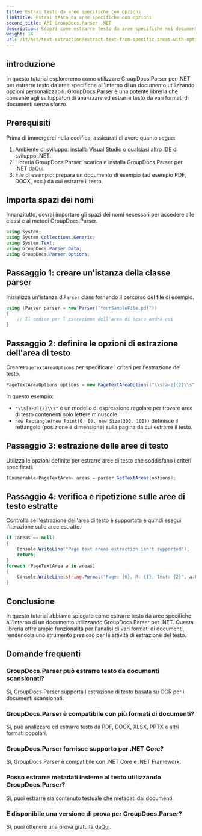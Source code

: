 ```yaml
---
title: Estrai testo da aree specifiche con opzioni
linktitle: Estrai testo da aree specifiche con opzioni
second_title: API GroupDocs.Parser .NET
description: Scopri come estrarre testo da aree specifiche nei documenti utilizzando GroupDocs.Parser per .NET. Esplora le opzioni avanzate di estrazione del testo con questo tutorial.
weight: 14
url: /it/net/text-extraction/extract-text-from-specific-areas-with-options/
---
```

## introduzione
In questo tutorial esploreremo come utilizzare GroupDocs.Parser per .NET per estrarre testo da aree specifiche all'interno di un documento utilizzando opzioni personalizzabili. GroupDocs.Parser è una potente libreria che consente agli sviluppatori di analizzare ed estrarre testo da vari formati di documenti senza sforzo.
## Prerequisiti
Prima di immergerci nella codifica, assicurati di avere quanto segue:
1. Ambiente di sviluppo: installa Visual Studio o qualsiasi altro IDE di sviluppo .NET.
2.  Libreria GroupDocs.Parser: scarica e installa GroupDocs.Parser per .NET da[Qui](https://releases.groupdocs.com/parser/net/).
3. File di esempio: prepara un documento di esempio (ad esempio PDF, DOCX, ecc.) da cui estrarre il testo.

## Importa spazi dei nomi
Innanzitutto, dovrai importare gli spazi dei nomi necessari per accedere alle classi e ai metodi GroupDocs.Parser.
```csharp
using System;
using System.Collections.Generic;
using System.Text;
using GroupDocs.Parser.Data;
using GroupDocs.Parser.Options;
```
## Passaggio 1: creare un'istanza della classe parser
 Inizializza un'istanza di`Parser` class fornendo il percorso del file di esempio.
```csharp
using (Parser parser = new Parser("YourSampleFile.pdf"))
{
    // Il codice per l'estrazione dell'area di testo andrà qui
}
```
## Passaggio 2: definire le opzioni di estrazione dell'area di testo
 Creare`PageTextAreaOptions` per specificare i criteri per l'estrazione del testo.
```csharp
PageTextAreaOptions options = new PageTextAreaOptions("\\s[a-z]{2}\\s", new Rectangle(new Point(0, 0), new Size(300, 100)));
```
In questo esempio:
- `"\\s[a-z]{2}\\s"` è un modello di espressione regolare per trovare aree di testo contenenti solo lettere minuscole.
- `new Rectangle(new Point(0, 0), new Size(300, 100))` definisce il rettangolo (posizione e dimensione) sulla pagina da cui estrarre il testo.
## Passaggio 3: estrazione delle aree di testo
Utilizza le opzioni definite per estrarre aree di testo che soddisfano i criteri specificati.
```csharp
IEnumerable<PageTextArea> areas = parser.GetTextAreas(options);
```
## Passaggio 4: verifica e ripetizione sulle aree di testo estratte
Controlla se l'estrazione dell'area di testo è supportata e quindi esegui l'iterazione sulle aree estratte.
```csharp
if (areas == null)
{
    Console.WriteLine("Page text areas extraction isn't supported");
    return;
}
foreach (PageTextArea a in areas)
{
    Console.WriteLine(string.Format("Page: {0}, R: {1}, Text: {2}", a.Page.Index, a.Rectangle, a.Text));
}
```

## Conclusione
In questo tutorial abbiamo spiegato come estrarre testo da aree specifiche all'interno di un documento utilizzando GroupDocs.Parser per .NET. Questa libreria offre ampie funzionalità per l'analisi di vari formati di documenti, rendendola uno strumento prezioso per le attività di estrazione del testo.

## Domande frequenti
### GroupDocs.Parser può estrarre testo da documenti scansionati?
Sì, GroupDocs.Parser supporta l'estrazione di testo basata su OCR per i documenti scansionati.
### GroupDocs.Parser è compatibile con più formati di documenti?
Sì, può analizzare ed estrarre testo da PDF, DOCX, XLSX, PPTX e altri formati popolari.
### GroupDocs.Parser fornisce supporto per .NET Core?
Sì, GroupDocs.Parser è compatibile con .NET Core e .NET Framework.
### Posso estrarre metadati insieme al testo utilizzando GroupDocs.Parser?
Sì, puoi estrarre sia contenuto testuale che metadati dai documenti.
### È disponibile una versione di prova per GroupDocs.Parser?
 Sì, puoi ottenere una prova gratuita da[Qui](https://releases.groupdocs.com/).